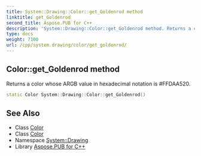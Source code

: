 ```yaml
---
title: System::Drawing::Color::get_Goldenrod method
linktitle: get_Goldenrod
second_title: Aspose.PUB for C++
description: 'System::Drawing::Color::get_Goldenrod method. Returns a color whose ARGB value in hexadecimal notation is #FFDAA520 in C++.'
type: docs
weight: 7100
url: /cpp/system.drawing/color/get_goldenrod/
---
```

## Color::get_Goldenrod method


Returns a color whose ARGB value in hexadecimal notation is #FFDAA520.

```cpp
static Color System::Drawing::Color::get_Goldenrod()
```

## See Also

* Class [Color](../)
* Class [Color](../)
* Namespace [System::Drawing](../../)
* Library [Aspose.PUB for C++](../../../)
